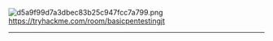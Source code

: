 ![d5a9f99d7a3dbec83b25c947fcc7a799.png](../../_resources/d5a9f99d7a3dbec83b25c947fcc7a799.png)
https://tryhackme.com/room/basicpentestingjt

---





